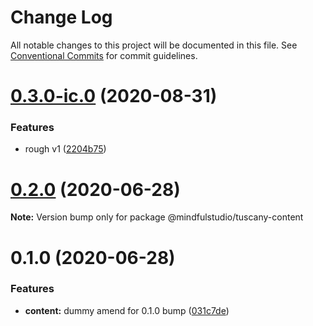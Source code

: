 # Change Log

All notable changes to this project will be documented in this file.
See [Conventional Commits](https://conventionalcommits.org) for commit guidelines.

# [0.3.0-ic.0](https://github.com/JakeElder/tuscany/compare/v0.2.1...v0.3.0-ic.0) (2020-08-31)


### Features

* rough v1 ([2204b75](https://github.com/JakeElder/tuscany/commit/2204b75a255e54e28ac8ee4f69d85ff6e0a7bd40))





# [0.2.0](https://github.com/JakeElder/tuscany/compare/v0.1.0...v0.2.0) (2020-06-28)

**Note:** Version bump only for package @mindfulstudio/tuscany-content





# 0.1.0 (2020-06-28)


### Features

* **content:** dummy amend for 0.1.0 bump ([031c7de](https://github.com/JakeElder/tuscany/commit/031c7de2625a87c8eea5b99fbb8711f3a86a74b5))
